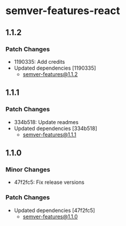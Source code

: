 # semver-features-react

## 1.1.2

### Patch Changes

- 1190335: Add credits
- Updated dependencies [1190335]
  - semver-features@1.1.2

## 1.1.1

### Patch Changes

- 334b518: Update readmes
- Updated dependencies [334b518]
  - semver-features@1.1.1

## 1.1.0

### Minor Changes

- 47f2fc5: Fix release versions

### Patch Changes

- Updated dependencies [47f2fc5]
  - semver-features@1.1.0
